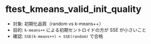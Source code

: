 ﻿# ftest_kmeans_valid_init_quality

- 対象: 初期化品質（random vs k-means++）
- 目的: `k-means++` による初期セントロイドの方が SSE が小さいこと
- 確認: `SSE(k-means++) < SSE(random)` で合格

